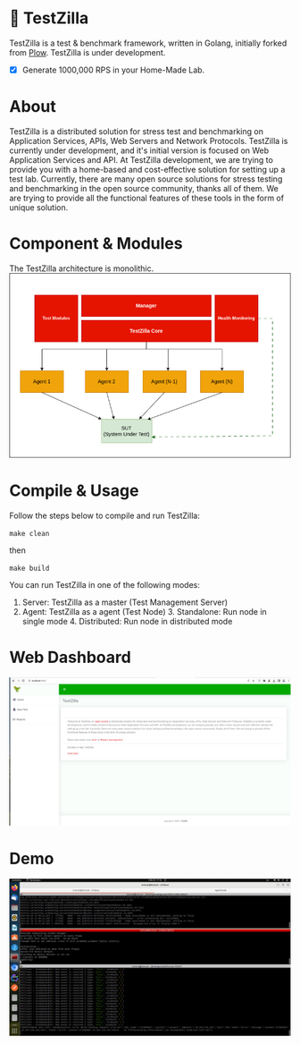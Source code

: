 # 🦖 TestZilla 

TestZilla is a test  & benchmark framework, written in Golang, initially forked from [Plow](https://github.com/six-ddc/plow). TestZilla is under development.

 - [x] Generate 1000,000 RPS in your Home-Made Lab.

# About 

TestZilla is a distributed solution for stress test and benchmarking on Application Services, APIs, Web Servers and Network Protocols.
TestZilla is currently under development, and it's initial version is focused on Web Application Services and API. At TestZilla development, we are trying to provide you with a home-based and cost-effective solution for setting up a test lab.
Currently, there are many open source solutions for stress testing and benchmarking in the open source community, thanks all of them.  We are trying to provide all the functional features of these tools in the form of  unique  solution.


# Component & Modules
The TestZilla architecture is monolithic.
![TestZilla Internal](TestZilla.png)


# Compile & Usage
Follow the steps below to compile and run TestZilla:

``
make clean
``

then

``
make build
``

You can run TestZilla in one of the following modes:

1. Server: TestZilla as a master (Test Management Server)
2. Agent:  TestZilla as a agent (Test Node)
   3. Standalone: Run node in single mode
   4. Distributed: Run node in distributed mode 
 # Web Dashboard

![web dashboard](screen.png)


# Demo
![TestZilla Demo](demo.gif)
